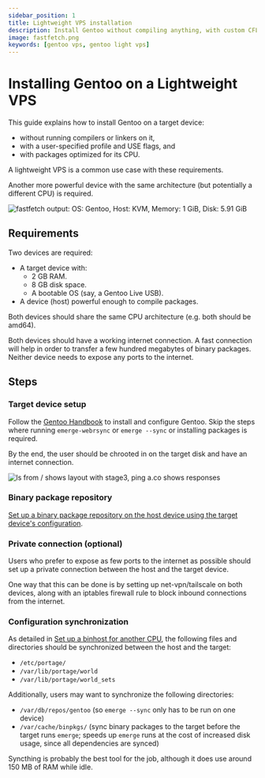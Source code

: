 ```yaml
---
sidebar_position: 1
title: Lightweight VPS installation
description: Install Gentoo without compiling anything, with custom CFLAGS and USE flags.
image: fastfetch.png
keywords: [gentoo vps, gentoo light vps]
---
```


# Installing Gentoo on a Lightweight VPS

This guide explains how to install Gentoo on a target device:
- without running compilers or linkers on it,
- with a user-specified profile and USE flags, and
- with packages optimized for its CPU.

A lightweight VPS is a common use case with these requirements.

Another more powerful device with the same architecture (but potentially a
different CPU) is required.

![fastfetch output: OS: Gentoo, Host: KVM, Memory: 1 GiB, Disk: 5.91
GiB](fastfetch.png)

## Requirements

Two devices are required:
- A target device with:
  - 2 GB RAM.
  - 8 GB disk space.
  - A bootable OS (say, a Gentoo Live USB).
- A device (host) powerful enough to compile packages.

Both devices should share the same CPU architecture (e.g. both should be amd64).

Both devices should have a working internet connection. A fast connection will
help in order to transfer a few hundred megabytes of binary packages. Neither device needs to expose any ports to the internet.

## Steps

### Target device setup

Follow the [Gentoo Handbook][handbook-main] to install and configure Gentoo.
Skip the steps where running `emerge-webrsync` or `emerge --sync` or installing
packages is required.

By the end, the user should be chrooted in on the target disk and have an
internet connection.

![ls from / shows layout with stage3, ping a.co shows
responses](target-post-chroot.png)

### Binary package repository

[Set up a binary package repository on the host device using the target
device's configuration](../cross-cpu-binhost/).

### Private connection (optional)

Users who prefer to expose as few ports to the internet as possible should set
up a private connection between the host and the target device.

One way that this can be done is by setting up net-vpn/tailscale on both
devices, along with an iptables firewall rule to block inbound connections from
the internet.

### Configuration synchronization

As detailed in [Set up a binhost for another CPU](../cross-cpu-binhost/), the
following files and directories should be synchronized between the host and the
target:

- `/etc/portage/`
- `/var/lib/portage/world`
- `/var/lib/portage/world_sets`

Additionally, users may want to synchronize the following directories:
- `/var/db/repos/gentoo` (so `emerge --sync` only has to be run on one device)
- `/var/cache/binpkgs/` (sync binary packages to the target before the target
  runs `emerge`; speeds up `emerge` runs at the cost of increased disk usage,
  since all dependencies are synced)

Syncthing is probably the best tool for the job, although it does use around
150 MB of RAM while idle.

[handbook-main]: https://wiki.gentoo.org/wiki/Handbook:Main_Page

